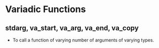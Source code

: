 # Variadic Functions
## stdarg, va_start, va_arg, va_end, va_copy
- To call a function of varying number of arguments of varying types.